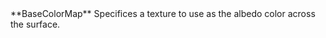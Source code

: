 <tr>
<td>**BaseColorMap**</td>
<td>Specifices a texture to use as the albedo color across the surface.</td>
</tr>
